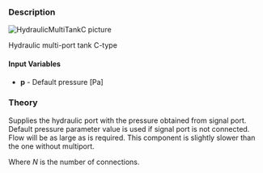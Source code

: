 ### Description
![HydraulicMultiTankC picture](tank_user.svg)

Hydraulic multi-port tank C-type

#### Input Variables
* **p** - Default pressure [Pa]

### Theory
Supplies the hydraulic port with the pressure obtained from signal port. Default pressure parameter value is used if signal port is not connected. Flow will be as large as is required. This component is slightly slower than the one without multiport.
<!---EQUATION c_i = p,\quad i=1,...,N--->
<!---EQUATION Z_{c,i} = 0, \quad i=1,...,N--->
Where <i>N</i> is the number of connections.
